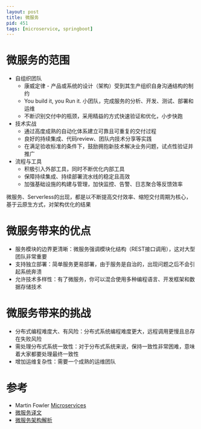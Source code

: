 ```yaml
---
layout: post
title: 微服务
pid: 451
tags: [microservice, springboot]
---
```


# 微服务的范围

+ 自组织团队
  + 康威定律 - 产品或系统的设计（架构）受到其生产组织自身沟通结构的制约
  + You build it, you Run it. 小团队，完成服务的分析、开发、测试、部署和运维
  + 不断识别交付中的瓶颈，采用精益的方式快速验证和优化，小步快跑
+ 技术实战
  + 通过高度成熟的自动化体系建立可靠且可重复的交付过程
  + 良好的持续集成、代码review、团队内技术分享等实践
  + 在满足验收标准的条件下，鼓励拥抱新技术解决业务问题，试点性验证并推广
+ 流程与工具
  + 积极引入外部工具，同时不断优化内部工具
  + 保障持续集成、持续部署流水线的稳定且高效
  + 加强基础设施的构建与管理，加快监控、告警、日志聚合等反馈效率

微服务、Serverless的出现，都是以不断提高交付效率、缩短交付周期为核心，基于云原生方式，对架构优化的结果

# 微服务带来的优点

+ 服务模块的边界更清晰：微服务强调模块化结构（REST接口调用），这对大型团队非常重要
+ 支持独立部署：简单服务更易部署，由于服务是自治的，出现问题之后不会引起系统奔溃
+ 允许技术多样性：有了微服务，你可以混合使用多种编程语言、开发框架和数据存储技术

# 微服务带来的挑战

+ 分布式编程难度大、有风险：分布式系统编程难度更大，远程调用更慢且总存在失败风险
+ 需处理分布式系统一致性：对于分布式系统来说，保持一致性非常困难，意味着大家都要处理最终一致性
+ 增加运维复杂性：需要一个成熟的运维团队


# 参考

+ Martin Fowler [Microservices](https://martinfowler.com/articles/microservices.html)
+ [微服务译文](https://www.cnblogs.com/liuning8023/p/4493156.html)
+ [微服务架构解析](https://www.infoq.cn/article/2013/12/micro-service-architecture/)